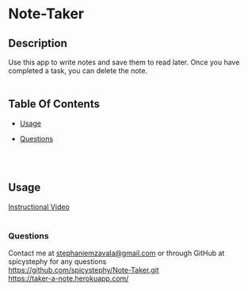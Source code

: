 # Note-Taker


## Description
Use this app to write notes and save them to read later. Once you have completed a task, you can delete the note.
<br>
<br>
  
## Table Of Contents
  
 * [Usage](usage)

 * [Questions](questions)
<br>   
<br>

## Usage
[Instructional Video](https://youtu.be/R0VuXiOnOAg)
<br>
<br>
    
### Questions
 Contact me at stephaniemzavala@gmail.com or through GitHub at spicystephy for any questions
<br>
https://github.com/spicystephy/Note-Taker.git
<br>
https://taker-a-note.herokuapp.com/